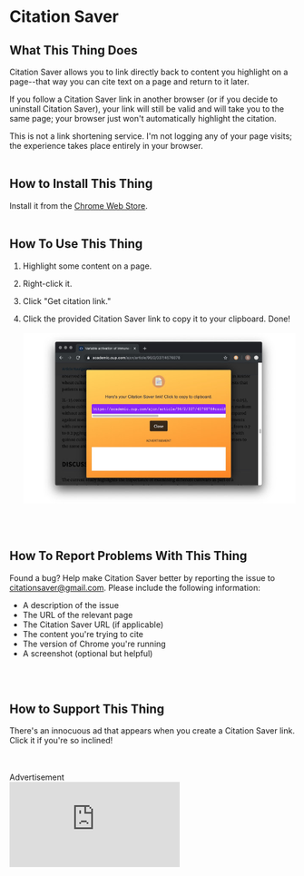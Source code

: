 # Citation Saver

## What This Thing Does

Citation Saver allows you to link directly back to content you highlight on a page--that way you can cite text on a page and return to it later.

If you follow a Citation Saver link in another browser (or if you decide to uninstall Citation Saver), your link will still be valid and will take you to the same page; your browser just won't automatically highlight the citation.

This is not a link shortening service. I'm not logging any of your page visits; the experience takes place entirely in your browser.
<br>
<br>

## How to Install This Thing

Install it from the [Chrome Web Store](https://chrome.google.com/webstore/detail/citation-saver/kkjfcmbefhilcekbiphpfmkihbligdef).
<br>
<br>

## How To Use This Thing

1. Highlight some content on a page.

2. Right-click it.

3. Click "Get citation link."

4. Click the provided Citation Saver link to copy it to your clipboard. Done!
<br><br>
![alt text](./assets/img/screenshot.jpg "Citation Saver")
<br>
<br>

## How To Report Problems With This Thing

Found a bug? Help make Citation Saver better by reporting the issue to citationsaver@gmail.com. Please include the following information:
- A description of the issue
- The URL of the relevant page
- The Citation Saver URL (if applicable)
- The content you're trying to cite
- The version of Chrome you're running
- A screenshot (optional but helpful)
<br>
<br>

## How to Support This Thing

There's an innocuous ad that appears when you create a Citation Saver link. Click it if you're so inclined!

<br>
<br>
<div class="ad-unit"><div>Advertisement</div><iframe src="https://johnpleung.github.io/citation-saver-ad/" frameborder="0"></iframe></div>